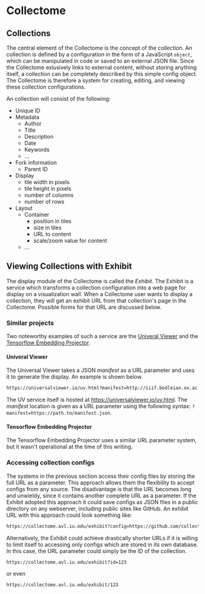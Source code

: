 # Collectome

## Collections

The central element of the Collectome is the concept of the _collection_. An collection is defined by a configuration in the form of a JavaScript `object`, which can be manipulated in code or saved to an external JSON file. Since the Collectome exlusively links to external content, without storing anything itself, a collection can be completely described by this simple config object. The Collectome is therefore a system for creating, editing, and viewing these collection configurations.

An collection will consist of the following:

- Unique ID
- Metadata
  - Author
  - Title
  - Description
  - Date
  - Keywords
  - ...
- Fork information
  - Parent ID
- Display
  - tile width in pixels
  - tile height in pixels
  - number of columns
  - number of rows
- Layout
  - Container
    - position in tiles
    - size in tiles
    - URL to content
    - scale/zoom value for content
  - ...

## Viewing Collections with Exhibit

The display module of the Collectome is called the _Exhibit_. The Exhibit is a service which transforms a collection configuration into a web page for display on a visualization wall. When a Collectome user wants to display a collection, they will get an exhibit URL from that collection's page in the Collectome. Possible forms for that URL are discussed below.

### Similar projects

Two noteworthy examples of such a service are the [Univeral Viewer](https://universalviewer.io/) and the [Tensorflow Embedding Projector](http://projector.tensorflow.org/).

#### Univeral Viewer

The Universal Viewer takes a JSON _manifest_ as a URL parameter and uses it to generate the display. An example is shown below.

```HTML
https://universalviewer.io/uv.html?manifest=http://iiif.bodleian.ox.ac.uk/iiif/manifest/60834383-7146-41ab-bfe1-48ee97bc04be.json#?c=0&m=0&s=0&cv=0&xywh=-4191%2C-378%2C14092%2C8274
```

The UV service itself is hosted at https://universalviewer.io/uv.html. The _manifest_ location is given as a URL parameter using the following syntax: `?manifest=https://path.to/manifest.json`.

#### Tensorflow Embedding Projector

The Tensorflow Embedding Projector uses a similar URL parameter system, but it wasn't operational at the time of this writing.

### Accessing collection configs

The systems in the previous section access their config files by storing the full URL as a parameter. This approach allows them the flexibility to accept configs from any source. The disadvantage is that the URL becomes long and unwieldy, since it contains another complete URL as a parameter. If the Exhibit adopted this approach it could save configs as JSON files in a public directory on any webserver, including public sites like GitHub. An exhibit URL with this approach could look something like:

```HTML
https://collectome.avl.iu.edu/exhibit?config=https://github.com/collectome/exhibit/config.json
```

Alternatively, the Exhibit could achieve drastically shorter URLs if it is willing to limit itself to accessing only configs which are stored in its own database. In this case, the URL parameter could simply be the ID of the collection.

```HTML
https://collectome.avl.iu.edu/exhibit?id=123
```

or even

```HTML
https://collectome.avl.iu.edu/exhibit/123
```

